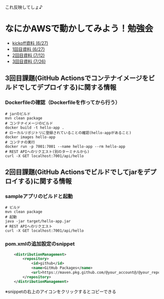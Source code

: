 これ反映してしょ♪

# なにかAWSで動かしてみよう！勉強会
- [kickoff資料 (6/27)](https://drive.google.com/file/d/13UmDCY0It_p6k5LcnncdKVXB5xfEkQYv/view?usp=sharing)
- [1回目資料 (6/27)](https://drive.google.com/file/d/13Vtnb3wu9G2vnnJ2a7LoDRNizRwdMbnO/view?usp=sharing)
- [2回目資料 (7/12)](https://drive.google.com/file/d/14IaxcRxUXRfw2uOcvdqJFo8Iy5ukA-la/view)
- [3回目資料 (7/26)](https://drive.google.com/file/d/14KKmSNkCeAlNTSBny_Nj0gFUQmhcV2c9/view)

## 3回目課題(GitHub Actionsでコンテナイメージをビルドでしてデプロイする)に関する情報
### Dockerfileの確認（Dockerfileを作ってから行う）
```shell
# jarのビルド
mvn clean package
# コンテナイメージのビルド
docker build -t hello-app .
# ローカルリポジトリに登録されていることの確認(hello-appがあること)
docker images hello-app
# コンテナの実行
docker run -p 7001:7001 --name hello-app --rm hello-app
# REST APIへのリクエスト(別のターミナルから)
curl -X GET localhost:7001/api/hello
```

## 2回目課題(GitHub Actionsでビルドでしてjarをデプロイする)に関する情報
### sampleアプリのビルドと起動
```shell
# ビルド
mvn clean package
# 起動
java -jar target/hello-app.jar
# REST APIへのリクエスト
curl -X GET localhost:7001/api/hello
```
### pom.xmlの追加設定のsnippet
```xml
	<distributionManagement>
		<repository>
			<id>github</id>
			<name>GitHub Packages</name>
			<url>https://maven.pkg.github.com/@your_account@/@your_repository@</url>
		</repository>
	</distributionManagement>
```
※snippetの右上のアイコンをクリックするとコピーできる
